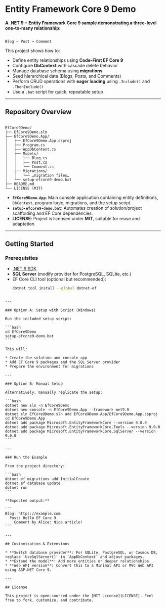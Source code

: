 # Entity Framework Core 9 Demo

**A .NET 9 + Entity Framework Core 9 sample demonstrating a three-level one-to-many relationship**:

```

Blog → Post → Comment

```

This project shows how to:

- Define entity relationships using **Code-First EF Core 9**
- Configure **DbContext** with cascade delete behavior
- Manage database schema using **migrations**
- Seed hierarchical data (Blogs, Posts, and Comments)
- Perform CRUD operations with **eager loading** using `.Include()` and `.ThenInclude()`
- Use a `.bat` script for quick, repeatable setup

---

##  Repository Overview

```

EfCore9Demo/
├── EfCore9Demo.sln
├── EfCore9Demo.App/
│   ├── EfCore9Demo.App.csproj
│   ├── Program.cs
│   ├── AppDbContext.cs
│   ├── Models/
│   │   ├── Blog.cs
│   │   ├── Post.cs
│   │   └── Comment.cs
│   ├── Migrations/
│   │   └── …migration files…
│   └── setup-efcore9-demo.bat
├── README.md
└── LICENSE (MIT)

````

- **`EfCore9Demo.App`**: Main console application containing entity definitions, `DbContext`, program logic, migrations, and the setup script.
- **`setup-efcore9-demo.bat`**: Automates creation of solution/project scaffolding and EF Core dependencies.
- **LICENSE**: Project is licensed under **MIT**, suitable for reuse and adaptation.

---

##  Getting Started

### Prerequisites

- [.NET 9 SDK](https://dotnet.microsoft.com/en-us/download/dotnet/9.0)
- **SQL Server** (modify provider for PostgreSQL, SQLite, etc.)
- EF Core CLI tool (optional but recommended):
  ```bash
  dotnet tool install --global dotnet-ef
````

---

### Option A: Setup with Script (Windows)

Run the included setup script:

```bash
cd EfCore9Demo
setup-efcore9-demo.bat
```

This will:

* Create the solution and console app
* Add EF Core 9 packages and the SQL Server provider
* Prepare the environment for migrations

---

### Option B: Manual Setup

Alternatively, manually replicate the setup:

```bash
dotnet new sln -n EfCore9Demo
dotnet new console -n EfCore9Demo.App --framework net9.0
dotnet sln EfCore9Demo.sln add EfCore9Demo.App/EfCore9Demo.App.csproj
cd EfCore9Demo.App
dotnet add package Microsoft.EntityFrameworkCore --version 9.0.0
dotnet add package Microsoft.EntityFrameworkCore.Tools --version 9.0.0
dotnet add package Microsoft.EntityFrameworkCore.SqlServer --version 9.0.0
```

---

### Run the Example

From the project directory:

```bash
dotnet ef migrations add InitialCreate
dotnet ef database update
dotnet run
```

**Expected output:**

```
Blog: https://example.com
  Post: Hello EF Core 9
    Comment by Alice: Nice article!
```

---

## Customization & Extensions

* **Switch database provider**: For SQLite, PostgreSQL, or Cosmos DB, replace `UseSqlServer()` in `AppDbContext` and adjust packages.
* **Extend the model**: Add more entities or deeper relationships.
* **Web API version**: Convert this to a Minimal API or MVC Web API using ASP.NET Core 9.

---

## License

This project is open-sourced under the [MIT License](LICENSE). Feel free to fork, customize, and contribute.
